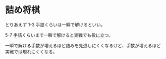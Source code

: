 # 詰め将棋

とりあえず 1-3 手詰くらいは一瞬で解けるといい。

5-7 手詰くらいまで一瞬で解けると実戦でも役に立つ。

一瞬で解ける手数が増えるほど詰みを見逃しにくくなるけど、手数が増えるほど実戦では現れにくくなる。
